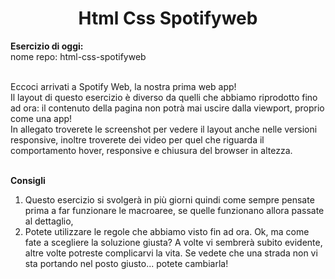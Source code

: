 <h1 align="center">Html Css Spotifyweb</h1>


<b>Esercizio di oggi:</b><br>
nome repo: html-css-spotifyweb<br><br>

Eccoci arrivati a Spotify Web, la nostra prima web app!<br>
Il layout di questo esercizio è diverso da quelli che abbiamo riprodotto fino ad ora: il contenuto della pagina non potrà mai uscire dalla viewport, proprio come una app!<br>
In allegato troverete le screenshot per vedere il layout anche nelle versioni responsive, inoltre troverete dei video per quel che riguarda il comportamento hover, responsive e chiusura del browser in altezza.<br><br>

<b>Consigli</b> <ol>
<li>Questo esercizio si svolgerà in più giorni quindi come sempre pensate prima a far funzionare le macroaree, se quelle funzionano allora passate al dettaglio,</li>
<li>Potete utilizzare le regole che abbiamo visto fin ad ora. Ok, ma come fate a scegliere la soluzione giusta? A volte vi sembrerà subito evidente, altre volte potreste complicarvi la vita. Se vedete che una strada non vi sta portando nel posto giusto... potete cambiarla! </li></ol>